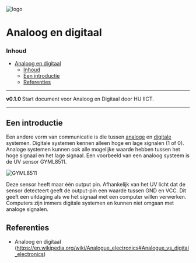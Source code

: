 ![logo](./img/Kennline_NTC.png) [](logo-id)

# Analoog en digitaal[](title-id)

### Inhoud[](toc-id)

- [Analoog en digitaal](#analoog-en-digitaal)
    - [Inhoud](#inhoud)
  - [Een introductie](#een-introductie)
  - [Referenties](#referenties)

---

**v0.1.0 [](version-id)** Start document voor Analoog en Digitaal door HU IICT[](author-id).

---

## Een introductie

Een andere vorm van communicatie is die tussen [analoge](../analoog-en-digitaal/ADC/README.md) en [digitale](../analoog-en-digitaal/DAC/README.md) systemen. Digitale systemen kennen alleen hoge en lage signalen (1 of 0). Analoge systemen kunnen ook alle mogelijke waarde hebben tussen het hoge signaal en het lage signaal. Een voorbeeld van een analoog systeem is de UV sensor GYML8511. 

![GYML8511](./img/gyml8511.jpg)

Deze sensor heeft maar één output pin. Afhankelijk van het UV licht dat de sensor detecteert geeft de output-pin een waarde tussen GND en VCC. Dit geeft een uitdaging als we het signaal met een computer willen verwerken. Computers zijn immers digitale systemen en kunnen niet omgaan met analoge signalen.

## Referenties

- Analoog en digitaal (<https://en.wikipedia.org/wiki/Analogue_electronics#Analogue_vs_digital_electronics>)
